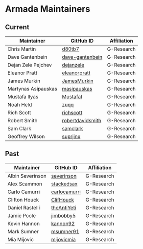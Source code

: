 # Armada Maintainers

## Current

| Maintainer           | GitHub ID                                               | Affiliation |
| -------------------- | ------------------------------------------------------- | ----------- |
| Chris Martin         | [d80tb7](https://github.com/d80tb7)                     | G-Research  |
| Dave Gantenbein      | [dave-gantenbein](https://github.com/dave-gantenbein)   | G-Research  |
| Dejan Zele Pejchev   | [dejanzele](https://github.com/dejanzele)               | G-Research  |
| Eleanor Pratt        | [eleanorpratt](https://github.com/eleanorpratt)         | G-Research  |
| James Murkin         | [JamesMurkin](https://github.com/JamesMurkin)           | G-Research  |
| Martynas Asipauskas  | [masipauskas](https://github.com/masipauskas)           | G-Research  |
| Mustafa Ilyas        | [MustafaI](https://github.com/MustafaI)                 | G-Research  |
| Noah Held            | [zuqq](https://github.com/zuqq)                         | G-Research  |
| Rich Scott           | [richscott](https://github.com/richscott)               | G-Research  |
| Robert Smith         | [robertdavidsmith](https://github.com/robertdavidsmith) | G-Research  |
| Sam Clark            | [samclark](https://github.com/samclark)                 | G-Research  |
| Geoffrey Wilson      | [suprjinx](https://github.com/suprjinx)                 | G-Research  |

## Past

| Maintainer           | GitHub ID                                               | Affiliation |
| -------------------- | ------------------------------------------------------- | ----------- |
| Albin Severinson     | [severinson](https://github.com/severinson)             | G-Research  |
| Alex Scammon         | [stackedsax](https://github.com/stackedsax)             | G-Research  |
| Carlo Camurri        | [carlocamurri](https://github.com/carlocamurri)         | G-Research  |
| Clifton Houck        | [ClifHouck](https://github.com/ClifHouck)               | G-Research  |
| Daniel Rastelli      | [theAntiYeti](https://github.com/theAntiYeti)           | G-Research  |
| Jamie Poole          | [jimbobby5](https://github.com/jimbobby5)               | G-Research  |
| Kevin Hannon         | [kannon92](https://github.com/kannon92)                 | G-Research  |
| Mark Sumner          | [msumner91](https://github.com/msumner91)               | G-Research  |
| Mia Mijovic          | [mijovicmia](https://github.com/mijovicmia)             | G-Research  |
